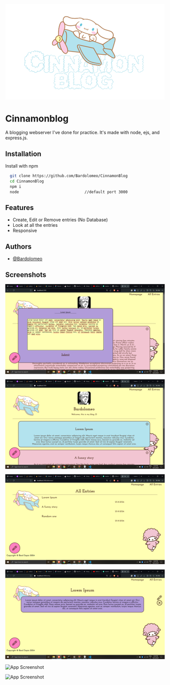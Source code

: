 
![Logo](pictures/cinnamonblog_logo.png)


# Cinnamonblog

A blogging webserver I've done for practice. It's made with node, ejs, and express.js.


## Installation

Install with npm

```bash
  git clone https://github.com/Bardolomeo/CinnamonBlog
  cd CinnamonBlog
  npm i
  node                             //default port 3000
```
    
## Features

- Create, Edit or Remove entries (No Database)
- Look at all the entries
- Responsive


## Authors

- [@Bardolomeo](https://github.com/Bardolomeo)


## Screenshots

![App Screenshot](pictures/Screenshot1.png)

![App Screenshot](pictures/Screenshot2.png)

![App Screenshot](pictures/Screenshot3.png)

![App Screenshot](pictures/Screenshot4.png)


![App Screenshot](https://gist.github.com/user-attachments/assets/18cb583d-4213-446f-9a7e-5190a017a6fc)

![App Screenshot](https://gist.github.com/user-attachments/assets/a06e80eb-b1f3-4255-aa9d-dfeee2e73859)


